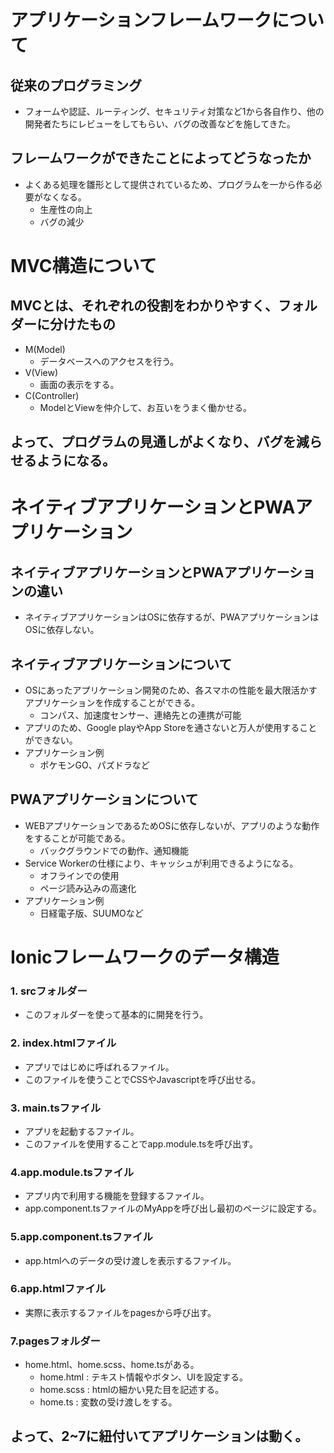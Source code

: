# アプリケーションフレームワークについて

## 従来のプログラミング
- フォームや認証、ルーティング、セキュリティ対策など1から各自作り、他の開発者たちにレビューをしてもらい、バグの改善などを施してきた。

## フレームワークができたことによってどうなったか
- よくある処理を雛形として提供されているため、プログラムを一から作る必要がなくなる。
  - 生産性の向上
  - バグの減少


# MVC構造について

## MVCとは、それぞれの役割をわかりやすく、フォルダーに分けたもの
- M(Model)
  - データベースへのアクセスを行う。
- V(View)
  - 画面の表示をする。
- C(Controller)
  - ModelとViewを仲介して、お互いをうまく働かせる。
## よって、プログラムの見通しがよくなり、バグを減らせるようになる。


# ネイティブアプリケーションとPWAアプリケーション

## ネイティブアプリケーションとPWAアプリケーションの違い

- ネイティブアプリケーションはOSに依存するが、PWAアプリケーションはOSに依存しない。

## ネイティブアプリケーションについて

- OSにあったアプリケーション開発のため、各スマホの性能を最大限活かすアプリケーションを作成することができる。
    - コンパス、加速度センサー、連絡先との連携が可能
- アプリのため、Google playやApp Storeを通さないと万人が使用することができない。
- アプリケーション例
  - ポケモンGO、パズドラなど 

## PWAアプリケーションについて

- WEBアプリケーションであるためOSに依存しないが、アプリのような動作をすることが可能である。
    - バックグラウンドでの動作、通知機能
- Service Workerの仕様により、キャッシュが利用できるようになる。
    - オフラインでの使用
    - ページ読み込みの高速化
- アプリケーション例
  - 日経電子版、SUUMOなど


# Ionicフレームワークのデータ構造

### 1. srcフォルダー
  - このフォルダーを使って基本的に開発を行う。 
### 2. index.htmlファイル
  - アプリではじめに呼ばれるファイル。
  - このファイルを使うことでCSSやJavascriptを呼び出せる。
### 3. main.tsファイル
  - アプリを起動するファイル。
  - このファイルを使用することでapp.module.tsを呼び出す。
### 4.app.module.tsファイル
  - アプリ内で利用する機能を登録するファイル。
  - app.component.tsファイルのMyAppを呼び出し最初のページに設定する。
### 5.app.component.tsファイル
  - app.htmlへのデータの受け渡しを表示するファイル。
### 6.app.htmlファイル
  - 実際に表示するファイルをpagesから呼び出す。
### 7.pagesフォルダー
  - home.html、home.scss、home.tsがある。
    - home.html : テキスト情報やボタン、UIを設定する。
    - home.scss : htmlの細かい見た目を記述する。
    - home.ts   : 変数の受け渡しをする。

## よって、2~7に紐付いてアプリケーションは動く。
